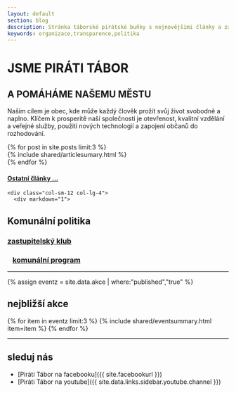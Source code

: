 ```yaml
---
layout: default
section: blog
description: Stránka táborské pirátské buňky s nejnovějšími články a základním rozcestníkem.
keywords: organizace,transparence,politika
---
```


<div class="callout">
  <div class="container">
    <div class="row">
      <div class="col-sm-7 offset-lg-1">
        <h1>JSME PIRÁTI TÁBOR</h1>
        <h2>A POMÁHÁME NAŠEMU MĚSTU</h2>
      </div>
    </div>
    <div class="row">
      <div class="col-sm-12 col-lg-4 offset-lg-1">
        <p id="calloutpopis">
          Naším cílem je obec, kde může každý člověk prožít svůj život svobodně a naplno.
          Klíčem k prosperitě naší společnosti je otevřenost,
          kvalitní vzdělání a veřejné služby,
          použití nových technologií a zapojení občanů do rozhodování.
        </p>
        <!-- <p><a class="btn btn-primary btn-lg" href="#" role="button">Learn more &raquo;</a></p> -->
      </div>
    </div>
  </div>
</div>

<div class="container">

  <div class="row">
    <div class="col-sm-12 col-lg-8">
      <section id="posts">
      {% for post in site.posts limit:3 %}
        <div class="column">
        {% include shared/articlesumary.html %}
        </div>
      {% endfor %}
        <h4><a href="/clanky/">Ostatní články ...</a></h4>
      </section>
    </div>

    <div class="col-sm-12 col-lg-4">
      <div markdown="1">
## Komunální politika

### <i class="fas fa-users"></i> [zastupitelský klub](/zastupitele/)

### <i class="fas fa-book"></i>&nbsp;&nbsp; [komunální program](/program/)

</div>

<hr />


{% assign eventz = site.data.akce | where:"published","true" %}

<section id="akce" class="mt-3 dark">
  <h2>nejbližší akce</h2>

  {% for item in eventz limit:3 %}
  {% include shared/eventsummary.html item=item %}
  {% endfor %}

</section>

<hr />

<div markdown="1">

## sleduj nás
- <i class="fab fa-facebook"></i> [Piráti Tábor na facebooku]({{ site.facebookurl }})
- <i class="fab fa-youtube"></i> [Piráti Tábor na youtube]({{ site.data.links.sidebar.youtube.channel }})

</div>

  </div>

</div>
